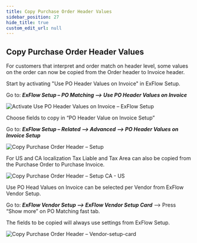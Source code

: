 ```yaml
---
title: Copy Purchase Order Header Values
sidebar_position: 27
hide_title: true
custom_edit_url: null
---
```

## Copy Purchase Order Header Values

For customers that interpret and order match on header level, some values on the order can now be copied from the Order header to Invoice header.<br/>

Start by activating "Use PO Header Values on Invoice" in ExFlow Setup.<br/>

Go to: ***ExFlow Setup – PO Matching --> Use PO Header Values on Invoice***

![Activate Use PO Header Values on Invoice – ExFlow Setup](@site/static/img/media/exflow-setup-po-matching-008.png)

Choose fields to copy in “PO Header Value on Invoice Setup”<br/>

Go to: ***ExFlow Setup – Related --> Advanced --> PO Header Values on Invoice Setup***

![Copy Purchase Order Header – Setup](@site/static/img/media/po-header-value-on-invoice-setup-001.png)

For US and CA localization Tax Liable and Tax Area can also be copied from the Purchase Order to Purchase Invoice.

![Copy Purchase Order Header – Setup CA - US](@site/static/img/media/po-header-value-on-invoice-setup-002-ca-us.png)

Use PO Head Values on Invoice can be selected per Vendor from ExFlow Vendor Setup.<br/>

Go to: ***ExFlow Vendor Setup --> ExFlow Vendor Setup Card*** --> Press “Show more” on PO Matching fast tab.

The fields to be copied will always use settings from ExFlow Setup.

![Copy Purchase Order Header – Vendor-setup-card](@site/static/img/media/vendor-setup-card-use-po-header-001.png)
